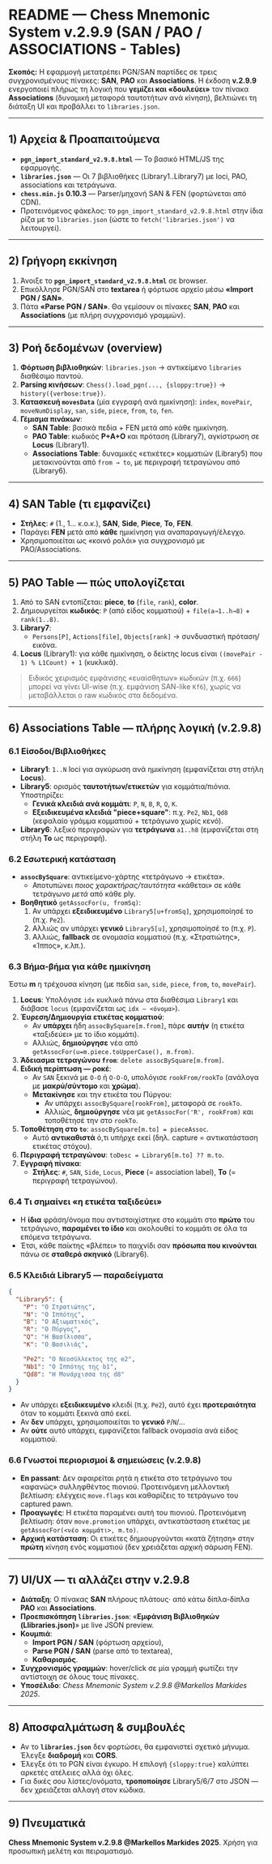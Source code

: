 # README — Chess Mnemonic System v.2.9.9 (SAN / PAO / ASSOCIATIONS - Tables)

**Σκοπός:** Η εφαρμογή μετατρέπει PGN/SAN παρτίδες σε τρεις συγχρονισμένους πίνακες: **SAN**, **PAO** και **Associations**. Η έκδοση **v.2.9.9** ενεργοποιεί πλήρως τη λογική που **γεμίζει και «δουλεύει»** τον πίνακα **Associations** (δυναμική μεταφορά ταυτοτήτων ανά κίνηση), βελτιώνει τη διάταξη UI και προβάλλει το `libraries.json`.

---

## 1) Αρχεία & Προαπαιτούμενα
- **`pgn_import_standard_v2.9.8.html`** — Το βασικό HTML/JS της εφαρμογής.
- **`libraries.json`** — Οι 7 βιβλιοθήκες (Library1..Library7) με loci, PAO, associations και τετράγωνα.
- **`chess.min.js` 0.10.3** — Parser/μηχανή SAN & FEN (φορτώνεται από CDN).
- Προτεινόμενος φάκελος: το `pgn_import_standard_v2.9.8.html` στην ίδια ρίζα με το `libraries.json` (ώστε το `fetch('libraries.json')` να λειτουργεί).

---

## 2) Γρήγορη εκκίνηση
1. Άνοιξε το **`pgn_import_standard_v2.9.8.html`** σε browser.
2. Επικόλλησε PGN/SAN στο **textarea** ή φόρτωσε αρχείο μέσω **«Import PGN / SAN»**.
3. Πάτα **«Parse PGN / SAN»**. Θα γεμίσουν οι πίνακες **SAN**, **PAO** και **Associations** (με πλήρη συγχρονισμό γραμμών).

---

## 3) Ροή δεδομένων (overview)
1. **Φόρτωση βιβλιοθηκών**: `libraries.json` → αντικείμενο `libraries` διαθέσιμο παντού.
2. **Parsing κινήσεων**: `Chess().load_pgn(..., {sloppy:true})` → `history({verbose:true})`.
3. **Κατασκευή `movesData`** (μία εγγραφή ανά ημικίνηση): `index`, `movePair`, `moveNumDisplay`, `san`, `side`, `piece`, `from`, `to`, `fen`.
4. **Γέμισμα πινάκων**: 
   - **SAN Table**: βασικά πεδία + FEN μετά από κάθε ημικίνηση.
   - **PAO Table**: κωδικός **P+A+O** και πρόταση (Library7), αγκίστρωση σε **Locus** (Library1).
   - **Associations Table**: δυναμικές «ετικέτες» κομματιών (Library5) που μετακινούνται από `from → to`, με περιγραφή τετραγώνου από (Library6).

---

## 4) SAN Table (τι εμφανίζει)
- **Στήλες**: `#` (1., 1... κ.ο.κ.), **SAN**, **Side**, **Piece**, **To**, **FEN**.
- Παράγει **FEN** μετά από **κάθε** ημικίνηση για αναπαραγωγή/έλεγχο.
- Χρησιμοποιείται ως «κοινό ρολόι» για συγχρονισμό με PAO/Associations.

---

## 5) PAO Table — πώς υπολογίζεται
1. Από το SAN εντοπίζεται: **piece**, **to** (`file`, `rank`), **color**.
2. Δημιουργείται **κωδικός**: `P` (από είδος κομματιού) + `file(a→1..h→8)` + `rank(1..8)`.
3. **Library7**:
   - `Persons[P]`, `Actions[file]`, `Objects[rank]` → συνδυαστική πρόταση/εικόνα.
4. **Locus** (Library1): για κάθε ημικίνηση, ο δείκτης locus είναι `((movePair - 1) % L1Count) + 1` (κυκλικά).

> Ειδικός χειρισμός εμφάνισης «ευαίσθητων» κωδικών (π.χ. `666`) μπορεί να γίνει UI-wise (π.χ. εμφάνιση SAN-like `Kf6`), χωρίς να μεταβάλλεται ο raw κωδικός στα δεδομένα.

---

## 6) Associations Table — πλήρης λογική (v.2.9.8)

### 6.1 Είσοδοι/Βιβλιοθήκες
- **Library1**: `1..N` loci για αγκύρωση ανά ημικίνηση (εμφανίζεται στη στήλη **Locus**).
- **Library5**: ορισμός **ταυτοτήτων/ετικετών** για κομμάτια/πιόνια. Υποστηρίζει:
  - **Γενικά κλειδιά ανά κομμάτι**: `P`, `N`, `B`, `R`, `Q`, `K`.
  - **Εξειδικευμένα κλειδιά "piece+square"**: π.χ. `Pe2`, `Nb1`, `Qd8` (κεφαλαίο γράμμα κομματιού + τετράγωνο χωρίς κενό).
- **Library6**: λεξικό περιγραφών για **τετράγωνα** `a1..h8` (εμφανίζεται στη στήλη **To** ως περιγραφή).

### 6.2 Εσωτερική κατάσταση
- **`assocBySquare`**: αντικείμενο-χάρτης «τετράγωνο → ετικέτα». 
  - Αποτυπώνει *ποιος χαρακτήρας/ταυτότητα* «κάθεται» σε κάθε τετράγωνο *μετά* από κάθε ply.
- **Βοηθητικό** `getAssocFor(u, fromSq)`:
  1. Αν υπάρχει **εξειδικευμένο** `Library5[u+fromSq]`, χρησιμοποίησέ το (π.χ. `Pe2`).
  2. Αλλιώς αν υπάρχει **γενικό** `Library5[u]`, χρησιμοποίησέ το (π.χ. `P`).
  3. Αλλιώς, **fallback** σε ονομασία κομματιού (π.χ. «Στρατιώτης», «Ίππος», κ.λπ.).

### 6.3 Βήμα-βήμα για κάθε ημικίνηση
Έστω **m** η τρέχουσα κίνηση (με πεδία `san`, `side`, `piece`, `from`, `to`, `movePair`).

1. **Locus**: Υπολόγισε `idx` κυκλικά πάνω στα διαθέσιμα `Library1` και διάβασε `locus` (εμφανίζεται ως `idx — <όνομα>`).
2. **Έυρεση/Δημιουργία ετικέτας κομματιού**:
   - Αν **υπάρχει** ήδη `assocBySquare[m.from]`, πάρε **αυτήν** (η ετικέτα «ταξιδεύει» με το ίδιο κομμάτι).
   - Αλλιώς, **δημιούργησε** νέα από `getAssocFor(u=m.piece.toUpperCase(), m.from)`.
3. **Άδειασμα τετραγώνου `from`**: `delete assocBySquare[m.from]`.
4. **Ειδική περίπτωση — ροκέ**:
   - Αν `SAN` ξεκινά με `O-O` ή `O-O-O`, υπολόγισε `rookFrom/rookTo` (ανάλογα με **μακρύ/σύντομο** και **χρώμα**).
   - **Μετακίνησε** και την ετικέτα του Πύργου: 
     - Αν υπάρχει `assocBySquare[rookFrom]`, μεταφορά σε `rookTo`.
     - Αλλιώς, **δημιούργησε** νέα με `getAssocFor('R', rookFrom)` και τοποθέτησέ την στο `rookTo`.
5. **Τοποθέτηση στο `to`**: `assocBySquare[m.to] = pieceAssoc`.
   - Αυτό **αντικαθιστά** ό,τι υπήρχε εκεί (δηλ. capture = αντικατάσταση ετικέτας στόχου).
6. **Περιγραφή τετραγώνου**: `toDesc = Library6[m.to] ?? m.to`.
7. **Εγγραφή πίνακα**: 
   - **Στήλες**: `#`, `SAN`, `Side`, `Locus`, **Piece** (= association label), **To** (= περιγραφή τετραγώνου).

### 6.4 Τι σημαίνει «η ετικέτα ταξιδεύει»
- Η **ίδια** φράση/όνομα που αντιστοιχίστηκε στο κομμάτι στο **πρώτο** του τετράγωνο, **παραμένει το ίδιο** και ακολουθεί το κομμάτι σε όλα τα επόμενα τετράγωνα.
- Έτσι, κάθε παίκτης «βλέπει» το παιχνίδι σαν **πρόσωπα που κινούνται** πάνω σε **σταθερό σκηνικό** (Library6).

### 6.5 Κλειδιά Library5 — παραδείγματα
```json
{
  "Library5": {
    "P": "Ο Στρατιώτης",
    "N": "Ο Ιππότης",
    "B": "Ο Αξιωματικός",
    "R": "Ο Πύργος",
    "Q": "Η Βασίλισσα",
    "K": "Ο Βασιλιάς",

    "Pe2": "Ο Νεοσύλλεκτος της e2",
    "Nb1": "Ο Ιππότης της b1",
    "Qd8": "Η Μονάρχισσα της d8"
  }
}
```
- Αν υπάρχει **εξειδικευμένο** κλειδί (π.χ. `Pe2`), αυτό έχει **προτεραιότητα** όταν το κομμάτι ξεκινά από εκεί.
- Αν **δεν** υπάρχει, χρησιμοποιείται το **γενικό** `P`/`N`/…
- Αν **ούτε** αυτό υπάρχει, εμφανίζεται fallback ονομασία ανά είδος κομματιού.

### 6.6 Γνωστοί περιορισμοί & σημειώσεις (v.2.9.8)
- **En passant**: Δεν αφαιρείται ρητά η ετικέτα στο τετράγωνο του «αφανώς» συλληφθέντος πιονιού. Προτεινόμενη μελλοντική βελτίωση: ελέγχεις `move.flags` και καθαρίζεις το τετράγωνο του captured pawn.
- **Προαγωγές**: Η ετικέτα παραμένει αυτή του πιονιού. Προτεινόμενη βελτίωση: όταν `move.promotion` υπάρχει, αντικατάσταση ετικέτας με `getAssocFor(<νέο κομμάτι>, m.to)`.
- **Αρχική κατάσταση**: Οι ετικέτες δημιουργούνται «κατά ζήτηση» στην **πρώτη** κίνηση ενός κομματιού (δεν χρειάζεται αρχική σάρωση FEN).

---

## 7) UI/UX — τι αλλάζει στην v.2.9.8
- **Διάταξη**: Ο πίνακας **SAN** πλήρους πλάτους· από κάτω δίπλα-δίπλα **PAO** και **Associations**.
- **Προεπισκόπηση `libraries.json`**: «**Εμφάνιση Βιβλιοθηκών (Llibraries.json)**» με live JSON preview.
- **Κουμπιά**: 
  - **Import PGN / SAN** (φόρτωση αρχείου),
  - **Parse PGN / SAN** (parse από το textarea),
  - **Καθαρισμός**.
- **Συγχρονισμός γραμμών**: hover/click σε μία γραμμή φωτίζει την αντίστοιχη σε όλους τους πίνακες.
- **Υποσέλιδο**: *Chess Mnemonic System v.2.9.8 @Markellos Markides 2025*.

---

## 8) Αποσφαλμάτωση & συμβουλές
- Αν το **`libraries.json`** δεν φορτώσει, θα εμφανιστεί σχετικό μήνυμα. Έλεγξε **διαδρομή** και **CORS**.
- Έλεγξε ότι το PGN είναι έγκυρο. Η επιλογή `{sloppy:true}` καλύπτει αρκετές ατέλειες αλλά όχι όλες.
- Για δικές σου λίστες/ονόματα, **τροποποίησε** Library5/6/7 στο JSON — δεν χρειάζεται αλλαγή στον κώδικα.

---

## 9) Πνευματικά
**Chess Mnemonic System v.2.9.8 @Markellos Markides 2025**. Χρήση για προσωπική μελέτη και πειραματισμό.
